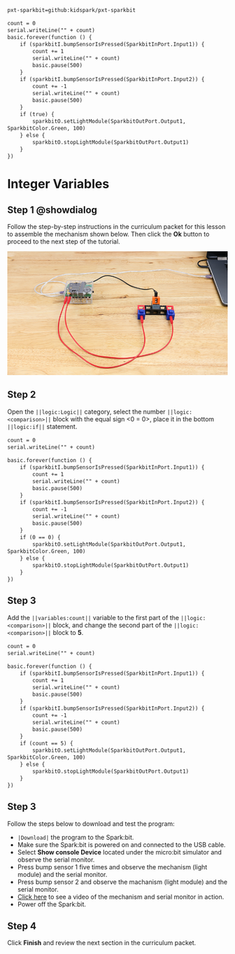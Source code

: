 ```package
pxt-sparkbit=github:kidspark/pxt-sparkbit
```

```template
count = 0
serial.writeLine("" + count)
basic.forever(function () {
    if (sparkbitI.bumpSensorIsPressed(SparkbitInPort.Input1)) {
        count += 1
        serial.writeLine("" + count)
        basic.pause(500)
    }
    if (sparkbitI.bumpSensorIsPressed(SparkbitInPort.Input2)) {
        count += -1
        serial.writeLine("" + count)
        basic.pause(500)
    }
    if (true) {
        sparkbitO.setLightModule(SparkbitOutPort.Output1, SparkbitColor.Green, 100)
    } else {
        sparkbitO.stopLightModule(SparkbitOutPort.Output1)
    }
})
```

# Integer Variables

## Step 1 @showdialog

Follow the step-by-step instructions in the curriculum packet for this lesson to assemble the mechanism shown below. Then click the **Ok** button to proceed to the next step of the tutorial.

![integer-variables-1](https://raw.githubusercontent.com/KidSpark/tutorials/master/assets/3-3-integer-variables-1.png)

## Step 2

Open the ``||logic:Logic||`` category, select the number ``||logic:<comparison>||`` block with the equal sign <0 = 0>, place it in the bottom ``||logic:if||`` statement.

```blocks
count = 0
serial.writeLine("" + count)
```

```blocks
basic.forever(function () {
    if (sparkbitI.bumpSensorIsPressed(SparkbitInPort.Input1)) {
        count += 1
        serial.writeLine("" + count)
        basic.pause(500)
    }
    if (sparkbitI.bumpSensorIsPressed(SparkbitInPort.Input2)) {
        count += -1
        serial.writeLine("" + count)
        basic.pause(500)
    }
    if (0 == 0) {
        sparkbitO.setLightModule(SparkbitOutPort.Output1, SparkbitColor.Green, 100)
    } else {
        sparkbitO.stopLightModule(SparkbitOutPort.Output1)
    }
})
```

## Step 3

Add the ``||variables:count||`` variable to the first part of the ``||logic:<comparison>||`` block, and change the second part of the ``||logic:<comparison>||`` block to **5**.

```blocks
count = 0
serial.writeLine("" + count)
```

```blocks
basic.forever(function () {
    if (sparkbitI.bumpSensorIsPressed(SparkbitInPort.Input1)) {
        count += 1
        serial.writeLine("" + count)
        basic.pause(500)
    }
    if (sparkbitI.bumpSensorIsPressed(SparkbitInPort.Input2)) {
        count += -1
        serial.writeLine("" + count)
        basic.pause(500)
    }
    if (count == 5) {
        sparkbitO.setLightModule(SparkbitOutPort.Output1, SparkbitColor.Green, 100)
    } else {
        sparkbitO.stopLightModule(SparkbitOutPort.Output1)
    }
})
```

## Step 3

Follow the steps below to download and test the program:
* ``|Download|`` the program to the Spark:bit.
* Make sure the Spark:bit is powered on and connected to the USB cable.
* Select **Show console Device** located under the micro:bit simulator and observe the serial monitor.
* Press bump sensor 1 five times and observe the mechanism (light module) and the serial monitor.
* Press bump sensor 2 and observe the machanism (light module) and the serial monitor.
* [Click here](https://kidsparkeducation.org/media/2372) to see a video of the mechanism and serial monitor in action.
* Power off the Spark:bit.

## Step 4

Click **Finish** and review the next section in the curriculum packet.